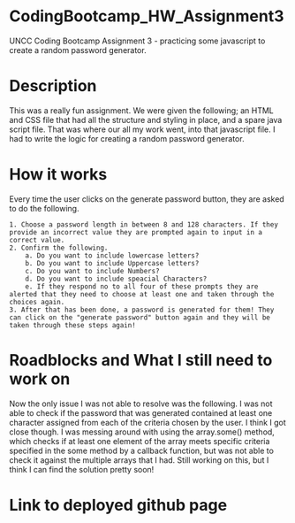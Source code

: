 # CodingBootcamp_HW_Assignment3
UNCC Coding Bootcamp Assignment 3 - practicing some javascript to create a random password generator.

# Description 
This was a really fun assignment. We were given the following; an HTML and CSS file that had all the structure and styling in place, and a spare java script file. That was where our all my work went, into that javascript file. I had to write the logic for creating a random password generator.

# How it works
Every time the user clicks on the generate password button, they are asked to do the following.
    
    1. Choose a password length in between 8 and 128 characters. If they provide an incorrect value they are prompted again to input in a correct value. 
    2. Confirm the following.
        a. Do you want to include lowercase letters?
        b. Do you want to include Uppercase letters?
        c. Do you want to include Numbers?
        d. Do you want to include speacial Characters? 
        e. If they respond no to all four of these prompts they are alerted that they need to choose at least one and taken through the choices again. 
    3. After that has been done, a password is generated for them! They can click on the "generate password" button again and they will be taken through these steps again!

# Roadblocks and What I still need to work on

Now the only issue I was not able to resolve was the following. I was not able to check if the password that was generated contained at least one character assigned from each of the criteria chosen by the user. I think I got close though. I was messing around with using the array.some() method, which checks if at least one element of the array meets specific criteria specified in the some method by a callback function, but was not able to check it against the multiple arrays that I had. Still working on this, but I think I can find the solution pretty soon! 

# Link to deployed github page